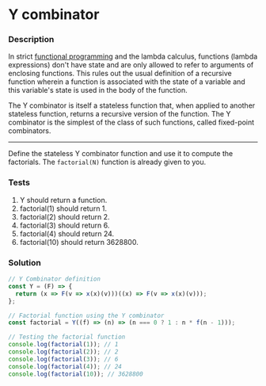 # Y combinator

### Description

In strict [functional programming](https://www.freecodecamp.org/news/the-principles-of-functional-programming/) and the lambda calculus, functions (lambda expressions) don't have state and are only allowed to refer to arguments of enclosing functions. This rules out the usual definition of a recursive function wherein a function is associated with the state of a variable and this variable's state is used in the body of the function.

The Y combinator is itself a stateless function that, when applied to another stateless function, returns a recursive version of the function. The Y combinator is the simplest of the class of such functions, called fixed-point combinators.

---

Define the stateless Y combinator function and use it to compute the factorials. The `factorial(N)` function is already given to you.

### Tests

1. Y should return a function.
2. factorial(1) should return 1.
3. factorial(2) should return 2.
4. factorial(3) should return 6.
5. factorial(4) should return 24.
6. factorial(10) should return 3628800.

### Solution

```javascript
// Y Combinator definition
const Y = (F) => {
  return (x => F(v => x(x)(v)))((x) => F(v => x(x)(v)));
};

// Factorial function using the Y combinator
const factorial = Y((f) => (n) => (n === 0 ? 1 : n * f(n - 1)));

// Testing the factorial function
console.log(factorial(1)); // 1
console.log(factorial(2)); // 2
console.log(factorial(3)); // 6
console.log(factorial(4)); // 24
console.log(factorial(10)); // 3628800
```